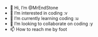 - 👋 Hi, I’m @MrEndStone
- 👀 I’m interested in coding :v
- 🌱 I’m currently learning coding :u
- 💞️ I’m looking to collaborate on coding :y
- 📫 How to reach me by foot

<!---
MrEndStone/MrEndStone is a ✨ special ✨ repository because its `README.md` (this file) appears on your GitHub profile.
You can click the Preview link to take a look at your changes.
--->
